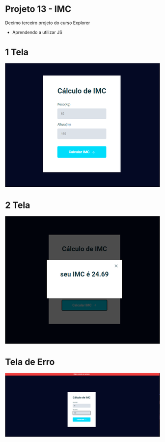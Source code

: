 # Projeto 13 - IMC
Decimo terceiro projeto do curso Explorer 

- Aprendendo a utilizar JS



# 1 Tela

![](imagens/screenshot.png)


# 2 Tela

![](imagens/screenshot2.png)

# Tela de Erro

![](imagens/screenshot3.png)